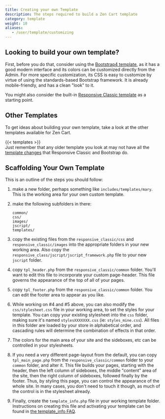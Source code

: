 ```yaml
---
title: Creating your own Template 
description: The steps required to build a Zen Cart template 
category: template 
weight: 10
aliases: 
   - /user/template/customizing
---
```


## Looking to build your own template?

First, before you do that, consider using the [Bootstrap4 template](/user/template/bootstrap/), as it has a good modern interface and its colors can be customized directly from the Admin. For more specific customization, its CSS is easy to customize by virtue of using the standards-based Bootstrap framework.
It is already mobile-friendly, and has a clean "look" to it.

You might also consider the built-in [Responsive Classic template](/user/template/responsive_classic/) as a starting point. 

## Other Templates

To get ideas about building your own template, take a look at the other templates available for Zen Cart. 

{{< templates >}}
<br>
Just remember that any older template you look at may not have all the 
[template changes](/user/template/template_changes/) that Responsive Classic and Bootstrap do.

## Scaffolding Your Own Template

This is an outline of the steps you should follow: 

1. make a new folder, perhaps something like `includes/templates/mary`.  This is the working area for your own custom template.

2. make the following subfolders in there:

    ```
    common/
    css/
    images/
    jscript/
    templates/
    ```

3. copy the existing files from the `responsive_classic/css` and `responsive_classic/images` into the appropriate folders in your new working area. Also copy the `responsive_class/jscript/jscript_framework.php` file to your new `jscript` folder.

4. copy `tpl_header.php` from the `responsive_classic/common` folder.  You'll want to edit this file to incorporate your custom page-header.  This file governs the appearance of the top of all of your pages.

5. copy `tpl_footer.php` from the `responsive_classic/common` folder.  You can edit the footer area to appear as you like.

6. While working on #4 and #5 above, you can also modify the `css/stylesheet.css` file in your working area, to set the styles for your template.  You can copy your existing stylesheet into the `css` folder, making sure it's named `stylesXXXXXXX.css` (ie: `styles_mine.css`). All files in this folder are loaded by your store in alphabetical order, and cascading rules will determine the combination of effects in that order.

7. The colors for the main area of your site and the sideboxes, etc can be controlled in your stylesheets.

8. If you need a very different page-layout from the default, you can copy `tpl_main_page.php` from the `responsive_classic/common` folder to your `common` folder, and alter it.  This file builds your pages, starting with the header, then the left column of sideboxes, the middle "content" area of the site, then the right column of sideboxes, followed finally by the footer. Thus, by styling this page, you can control the appearance of the whole site. In many cases, you don't need to touch it though, as much of the control is in the stylesheet already.

9. Finally, create the `template_info.php` file in your working template folder. Instructions on creating this file and activating your template can be found in [the template_info FAQ](/user/template/template_info/). 

